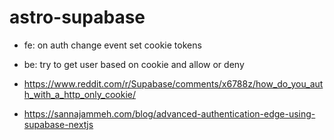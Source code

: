 # astro-supabase

- fe: on auth change event set cookie tokens
- be: try to get user based on cookie and allow or deny


- https://www.reddit.com/r/Supabase/comments/x6788z/how_do_you_auth_with_a_http_only_cookie/
- https://sannajammeh.com/blog/advanced-authentication-edge-using-supabase-nextjs
